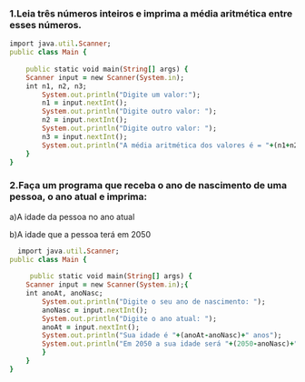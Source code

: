 ### 1.Leia três números inteiros e imprima a média aritmética entre esses números.

```ruby
import java.util.Scanner;
public class Main { 
 
    public static void main(String[] args) {
    Scanner input = new Scanner(System.in);
    int n1, n2, n3;
        System.out.println("Digite um valor:");
        n1 = input.nextInt();
        System.out.println("Digite outro valor: ");
        n2 = input.nextInt();
        System.out.println("Digite outro valor: ");
        n3 = input.nextInt();
        System.out.println("A média aritmética dos valores é = "+(n1+n2+n3)/3);
    }  
}
```

### 2.Faça um programa que receba o ano de nascimento de uma pessoa, o ano atual e imprima:
a)A idade da pessoa no ano atual<P>
b)A idade que a pessoa terá em 2050
  
```ruby
  import java.util.Scanner;
public class Main { 
 
     public static void main(String[] args) {
    Scanner input = new Scanner(System.in);{
    int anoAt, anoNasc;
        System.out.println("Digite o seu ano de nascimento: ");
        anoNasc = input.nextInt();
        System.out.println("Digite o ano atual: ");
        anoAt = input.nextInt();
        System.out.println("Sua idade é "+(anoAt-anoNasc)+" anos");
        System.out.println("Em 2050 a sua idade será "+(2050-anoNasc)+" anos"); 
        }
    }
}
```
